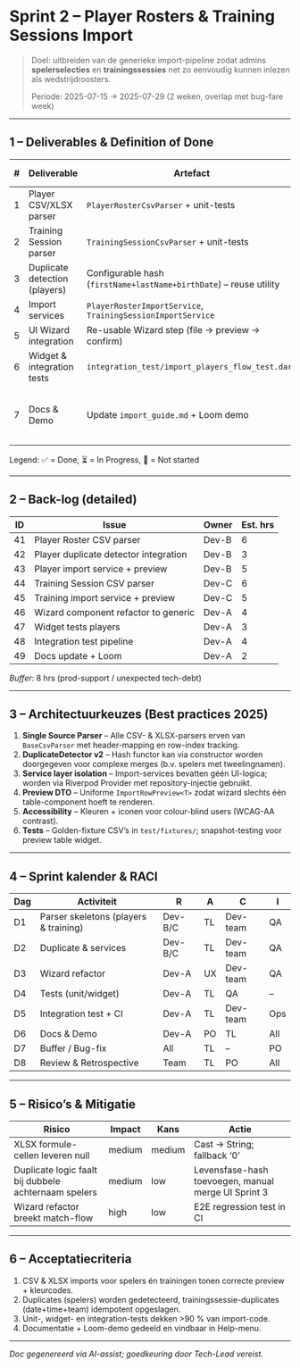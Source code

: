 # Sprint 2 – Player Rosters & Training Sessions Import

> Doel: uitbreiden van de generieke import-pipeline zodat admins **speler­selecties** en **trainingssessies** net zo eenvoudig kunnen inlezen als wedstrijd­roosters.
>
> Periode: 2025-07-15 → 2025-07-29 (2 weken, overlap met bug-fare week)

---

## 1 – Deliverables & Definition of Done

| # | Deliverable | Artefact | DoD criteria |
|---:|-------------|----------|--------------|
| 1 | Player CSV/XLSX parser | `PlayerRosterCsvParser` + unit-tests | ✅ Completed |
| 2 | Training Session parser | `TrainingSessionCsvParser` + unit-tests | ✅ Completed |
| 3 | Duplicate detection (players) | Configurable hash (`firstName+lastName+birthDate`) – reuse utility | ✅ Completed |
| 4 | Import services | `PlayerRosterImportService`, `TrainingSessionImportService` | ✅ Completed |
| 5 | UI Wizard integration | Re-usable Wizard step (file → preview → confirm) | ✅ Completed |
| 6 | Widget & integration tests | `integration_test/import_players_flow_test.dart` | CI green on first run |
| 7 | Docs & Demo | Update `import_guide.md` + Loom demo | Docs published; demo link shared in Slack |

Legend: ✅ = Done, ⏳ = In Progress, 🔲 = Not started

---

## 2 – Back-log (detailed)

| ID | Issue | Owner | Est. hrs |
|----|-------|-------|---------|
| 41 | Player Roster CSV parser | Dev-B | 6 |
| 42 | Player duplicate detector integration | Dev-B | 3 |
| 43 | Player import service + preview | Dev-B | 5 |
| 44 | Training Session CSV parser | Dev-C | 6 |
| 45 | Training import service + preview | Dev-C | 5 |
| 46 | Wizard component refactor to generic | Dev-A | 4 |
| 47 | Widget tests players | Dev-A | 3 |
| 48 | Integration test pipeline | Dev-A | 4 |
| 49 | Docs update + Loom | Dev-A | 2 |

*Buffer*: 8 hrs (prod-support / unexpected tech-debt)

---

## 3 – Architectuurkeuzes (Best practices 2025)

1. **Single Source Parser** – Alle CSV- & XLSX-parsers erven van `BaseCsvParser` met header-mapping en row-index tracking.
2. **DuplicateDetector v2** – Hash functor kan via constructor worden doorgegeven voor complexe merges (b.v. spelers met tweeling­namen).
3. **Service layer isolation** – Import-services bevatten géén UI-logica; worden via Riverpod Provider met repository-injectie gebruikt.
4. **Preview DTO** – Uniforme `ImportRowPreview<T>` zodat wizard slechts één table-component hoeft te renderen.
5. **Accessibility** – Kleuren + iconen voor colour-blind users (WCAG-AA contrast).
6. **Tests** – Golden-fixture CSV’s in `test/fixtures/`; snapshot-testing voor preview table widget.

---

## 4 – Sprint kalender & RACI

| Dag | Activiteit | R | A | C | I |
|-----|-----------|---|---|---|---|
| D1 | Parser skeletons (players & training) | Dev-B/C | TL | Dev-team | QA |
| D2 | Duplicate & services | Dev-B/C | TL | Dev-team | QA |
| D3 | Wizard refactor | Dev-A | UX | Dev-team | QA |
| D4 | Tests (unit/widget) | Dev-A | TL | QA | – |
| D5 | Integration test + CI | Dev-A | TL | Dev-team | Ops |
| D6 | Docs & Demo | Dev-A | PO | TL | All |
| D7 | Buffer / Bug-fix | All | TL | – | PO |
| D8 | Review & Retrospective | Team | TL | PO | All |

---

## 5 – Risico’s & Mitigatie

| Risico | Impact | Kans | Actie |
|--------|--------|------|-------|
| XLSX formule-cellen leveren null | medium | medium | Cast → String; fallback ‘0’ |
| Duplicate logic faalt bij dubbele achternaam spelers | medium | low | Levensfase-hash toevoegen, manual merge UI Sprint 3 |
| Wizard refactor breekt match-flow | high | low | E2E regression test in CI |

---

## 6 – Acceptatiecriteria

1. CSV & XLSX imports voor spelers én trainingen tonen correcte preview + kleurcodes.
2. Duplicates (spelers) worden gedetecteerd, trainingssessie-duplicates (date+time+team) idempotent opgeslagen.
3. Unit-, widget- en integration-tests dekken >90 % van import-code.
4. Documentatie + Loom-demo gedeeld en vindbaar in Help-menu.

---

*Doc gegenereerd via AI-assist; goedkeuring door Tech-Lead vereist.*